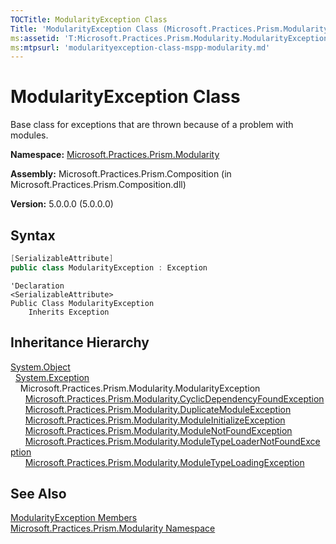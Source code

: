 ```yaml
---
TOCTitle: ModularityException Class
Title: 'ModularityException Class (Microsoft.Practices.Prism.Modularity)'
ms:assetid: 'T:Microsoft.Practices.Prism.Modularity.ModularityException'
ms:mtpsurl: 'modularityexception-class-mspp-modularity.md'
---
```


# ModularityException Class

Base class for exceptions that are thrown because of a problem with modules.

**Namespace:** [Microsoft.Practices.Prism.Modularity](/patterns-practices/reference/mspp-modularity-namespace)

**Assembly:** Microsoft.Practices.Prism.Composition (in Microsoft.Practices.Prism.Composition.dll)

**Version:** 5.0.0.0 (5.0.0.0)

## Syntax

```c#
[SerializableAttribute]
public class ModularityException : Exception
```
```VB
'Declaration
<SerializableAttribute>
Public Class ModularityException
	Inherits Exception
```

## Inheritance Hierarchy

[System.Object](http://msdn2.microsoft.com/en-us/library/e5kfa45b)  
  [System.Exception](http://msdn2.microsoft.com/en-us/library/c18k6c59)  
    Microsoft.Practices.Prism.Modularity.ModularityException  
      [Microsoft.Practices.Prism.Modularity.CyclicDependencyFoundException](/patterns-practices/reference/cyclicdependencyfoundexception-class-mspp-modularity)  
      [Microsoft.Practices.Prism.Modularity.DuplicateModuleException](/patterns-practices/reference/duplicatemoduleexception-class-mspp-modularity)  
      [Microsoft.Practices.Prism.Modularity.ModuleInitializeException](/patterns-practices/reference/moduleinitializeexception-class-mspp-modularity)  
      [Microsoft.Practices.Prism.Modularity.ModuleNotFoundException](/patterns-practices/reference/modulenotfoundexception-class-mspp-modularity)  
      [Microsoft.Practices.Prism.Modularity.ModuleTypeLoaderNotFoundException](/patterns-practices/reference/moduletypeloadernotfoundexception-class-mspp-modularity)  
      [Microsoft.Practices.Prism.Modularity.ModuleTypeLoadingException](/patterns-practices/reference/moduletypeloadingexception-class-mspp-modularity)

## See Also

[ModularityException Members](/patterns-practices/reference/modularityexception-members-mspp-modularity)<br/>
[Microsoft.Practices.Prism.Modularity Namespace](/patterns-practices/reference/mspp-modularity-namespace)<br/>